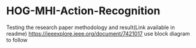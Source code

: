 # HOG-MHI-Action-Recognition
Testing the research paper methodology and result(Link available in readme)
https://ieeexplore.ieee.org/document/7421017
use block diagram to follow
